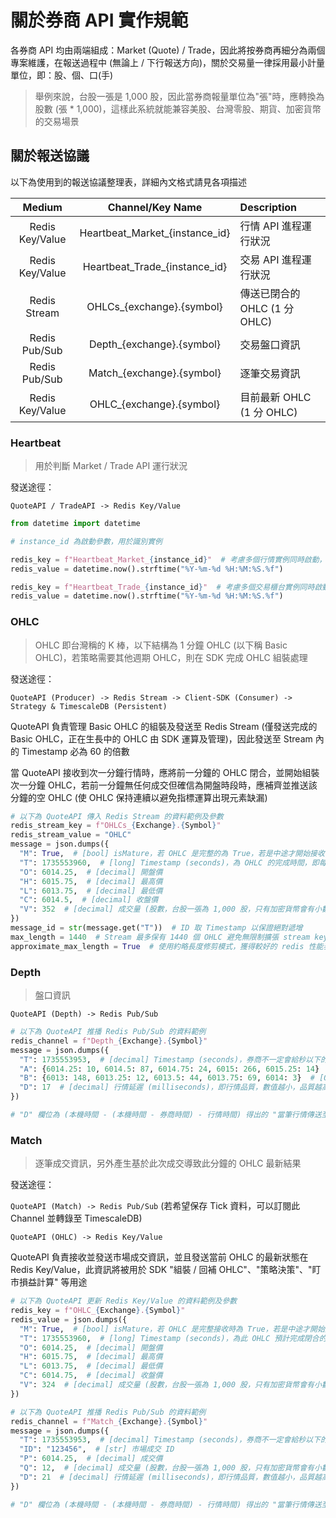# 關於券商 API 實作規範

各券商 API 均由兩端組成：Market (Quote) / Trade，因此將按券商再細分為兩個專案維護，在報送過程中 (無論上 / 下行報送方向)，關於交易量一律採用最小計量單位，即：股、個、口(手)

> 舉例來說，台股一張是 1,000 股，因此當券商報量單位為"張"時，應轉換為股數 (張 * 1,000)，這樣此系統就能兼容美股、台灣零股、期貨、加密貨幣的交易場景

## 關於報送協議
以下為使用到的報送協議整理表，詳細內文格式請見各項描述

| Medium | Channel/Key Name | Description |
| :----: | :---: | :---------- |
| Redis Key/Value | Heartbeat_Market_{instance_id} | 行情 API 進程運行狀況 |
| Redis Key/Value | Heartbeat_Trade_{instance_id} | 交易 API 進程運行狀況 |
| Redis Stream    | OHLCs_{exchange}.{symbol}     | 傳送已閉合的 OHLC (1 分 OHLC) |
| Redis Pub/Sub   | Depth_{exchange}.{symbol}     | 交易盤口資訊 |
| Redis Pub/Sub   | Match_{exchange}.{symbol}     | 逐筆交易資訊 |
| Redis Key/Value | OHLC_{exchange}.{symbol}      | 目前最新 OHLC (1 分 OHLC) |


### Heartbeat

> 用於判斷 Market / Trade API 運行狀況

發送途徑：

```QuoteAPI / TradeAPI -> Redis Key/Value```

```python
from datetime import datetime

# instance_id 為啟動參數，用於識別實例

redis_key = f"Heartbeat_Market_{instance_id}"  # 考慮多個行情實例同時啟動，負責分散處理行情
redis_value = datetime.now().strftime("%Y-%m-%d %H:%M:%S.%f")

redis_key = f"Heartbeat_Trade_{instance_id}"  # 考慮多個交易櫃台實例同時啟動，負責分散處理訂單
redis_value = datetime.now().strftime("%Y-%m-%d %H:%M:%S.%f")
```

### OHLC

> OHLC 即台灣稱的 K 棒，以下結構為 1 分鐘 OHLC (以下稱 Basic OHLC)，若策略需要其他週期 OHLC，則在 SDK 完成 OHLC 組裝處理

發送途徑：

```QuoteAPI (Producer) -> Redis Stream -> Client-SDK (Consumer) -> Strategy & TimescaleDB (Persistent)```

QuoteAPI 負責管理 Basic OHLC 的組裝及發送至 Redis Stream (僅發送完成的 Basic OHLC，正在生長中的 OHLC 由 SDK 運算及管理)，因此發送至 Stream 內的 Timestamp 必為 60 的倍數

當 QuoteAPI 接收到次一分鐘行情時，應將前一分鐘的 OHLC 閉合，並開始組裝次一分鐘 OHLC，若前一分鐘無任何成交但確信為開盤時段時，應補齊並推送該分鐘的空 OHLC (使 OHLC 保持連續以避免指標運算出現元素缺漏)

```python
# 以下為 QuoteAPI 傳入 Redis Stream 的資料範例及參數
redis_stream_key = f"OHLCs_{Exchange}.{Symbol}"
redis_stream_value = "OHLC"
message = json.dumps({
  "M": True,  # [bool] isMature，若 OHLC 是完整的為 True，若是中途才開始接收行情為 False (不成熟的 OHLC)
  "T": 1735553960,  # [long] Timestamp (seconds)，為 OHLC 的完成時間，即每分鐘的 0 秒，因此開盤時段若為 8:45 - 13:45 時，首個完整 OHLC 的應為 08:46:00，最後一個完整 OHLC 應為 13:45:00
  "O": 6014.25,  # [decimal] 開盤價
  "H": 6015.75,  # [decimal] 最高價
  "L": 6013.75,  # [decimal] 最低價
  "C": 6014.5,  # [decimal] 收盤價
  "V": 352  # [decimal] 成交量 (股數，台股一張為 1,000 股，只有加密貨幣會有小數狀況，其他市場均應為整數)
})
message_id = str(message.get("T"))  # ID 取 Timestamp 以保證絕對遞增
max_length = 1440  # Stream 最多保有 1440 個 OHLC 避免無限制擴張 stream key 影響 redis 性能
approximate_max_length = True  # 使用約略長度修剪模式，獲得較好的 redis 性能表現
```

### Depth

> 盤口資訊

```QuoteAPI (Depth) -> Redis Pub/Sub```

```python
# 以下為 QuoteAPI 推播 Redis Pub/Sub 的資料範例
redis_channel = f"Depth_{Exchange}.{Symbol}"
message = json.dumps({
  "T": 1735553953,  # [decimal] Timestamp (seconds)，券商不一定會給秒以下的資訊
  "A": {6014.25: 10, 6014.5: 87, 6014.75: 24, 6015: 266, 6015.25: 14}  # [OrderDict[decimal, decimal]] 賣盤報價/委託量, Top 20 檔
  "B": {6013: 148, 6013.25: 12, 6013.5: 44, 6013.75: 69, 6014: 3}  # [OrderDict[decimal, decimal]] 買盤報價/委託量, Top 20 檔
  "D": 17  # [decimal] 行情延遲 (milliseconds)，即行情品質，數值越小，品質越高
})

# "D" 欄位為 (本機時間 - (本機時間 - 券商時間) - 行情時間) 得出的 "當筆行情傳送至本機" 的延遲，若延遲過大，策略應預期此行情可能造成較大的滑價，應謹慎發送訂單，此值在大部分狀況下均應為正值，但時鐘在距離下次校時 (KGI 約 30 秒發送一次時間 Heartbeat) 發生偏差時，有可能產生負值結果。
```

### Match

> 逐筆成交資訊，另外產生基於此次成交導致此分鐘的 OHLC 最新結果

發送途徑：

```QuoteAPI (Match) -> Redis Pub/Sub```  (若希望保存 Tick 資料，可以訂閱此 Channel 並轉錄至 TimescaleDB)

```QuoteAPI (OHLC) -> Redis Key/Value```

QuoteAPI 負責接收並發送市場成交資訊，並且發送當前 OHLC 的最新狀態在 Redis Key/Value，此資訊將被用於 SDK "組裝 / 回補 OHLC"、"策略決策"、"盯市損益計算" 等用途

```python
# 以下為 QuoteAPI 更新 Redis Key/Value 的資料範例及參數
redis_key = f"OHLC_{Exchange}.{Symbol}"
redis_value = json.dumps({
  "M": True,  # [bool] isMature，若 OHLC 是完整接收時為 True，若是中途才開始接收行情為 False (不成熟的 OHLC)
  "T": 1735553960,  # [long] Timestamp (seconds)，為此 OHLC 預計完成閉合的時間，必為 60 的倍數
  "O": 6014.25,  # [decimal] 開盤價
  "H": 6015.75,  # [decimal] 最高價
  "L": 6013.75,  # [decimal] 最低價
  "C": 6014.75,  # [decimal] 收盤價
  "V": 324  # [decimal] 成交量 (股數，台股一張為 1,000 股，只有加密貨幣會有小數狀況，其他市場均應為整數)
})

# 以下為 QuoteAPI 推播 Redis Pub/Sub 的資料範例
redis_channel = f"Match_{Exchange}.{Symbol}"
message = json.dumps({
  "T": 1735553953,  # [decimal] Timestamp (seconds)，券商不一定會給秒以下的資訊
  "ID": "123456",  # [str] 市場成交 ID
  "P": 6014.25,  # [decimal] 成交價
  "Q": 12,  # [decimal] 成交量 (股數，台股一張為 1,000 股，只有加密貨幣會有小數狀況，其他市場均應為整數)
  "D": 21  # [decimal] 行情延遲 (milliseconds)，即行情品質，數值越小，品質越高
})

# "D" 欄位為 (本機時間 - (本機時間 - 券商時間) - 行情時間) 得出的 "當筆行情傳送至本機" 的延遲，若延遲過大，策略應預期此行情可能造成較大的滑價，應謹慎發送訂單，此值在大部分狀況下均應為正值，但時鐘在距離下次校時 (KGI 約 30 秒發送一次時間 Heartbeat) 發生偏差時，有可能產生負值結果。
```


